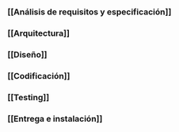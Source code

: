 ### [[Análisis de requisitos y especificación]]
### [[Arquitectura]]
### [[Diseño]]
### [[Codificación]]
### [[Testing]]
### [[Entrega e instalación]]